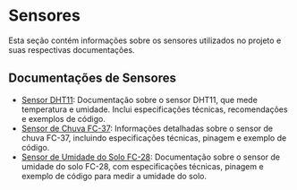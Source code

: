 # Sensores

Esta seção contém informações sobre os sensores utilizados no projeto e suas respectivas documentações.

## Documentações de Sensores

- [Sensor DHT11](https://github.com/Samuks666/Horta/blob/44ca2c3b93a05e1c847a9e56df3520c0d2f97ec3/Horta/Hardware/Sensores/DHT11/DHT11.md): Documentação sobre o sensor DHT11, que mede temperatura e umidade. Inclui especificações técnicas, recomendações e exemplos de código.
- [Sensor de Chuva FC-37](https://github.com/Samuks666/Horta/blob/44ca2c3b93a05e1c847a9e56df3520c0d2f97ec3/Horta/Hardware/Sensores/FC-37/FC-37.md): Informações detalhadas sobre o sensor de chuva FC-37, incluindo especificações técnicas, pinagem e exemplo de código.
- [Sensor de Umidade do Solo FC-28](https://github.com/Samuks666/Horta/blob/44ca2c3b93a05e1c847a9e56df3520c0d2f97ec3/Horta/Hardware/Sensores/FC-28/FC-28.md): Documentação sobre o sensor de umidade do solo FC-28, com especificações técnicas, pinagem e exemplo de código para medir a umidade do solo.



